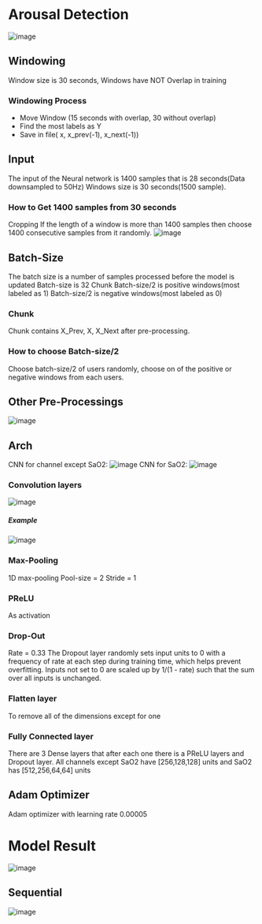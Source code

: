 # Arousal Detection
![image](https://user-images.githubusercontent.com/45602698/141677980-42a3a25a-abee-4c5f-bad8-be1d4c8c30c4.png)
## Windowing
Window size is 30 seconds, 
Windows have NOT Overlap in training
### Windowing Process
- Move Window (15 seconds with overlap, 30 without overlap)
- Find the most labels as Y
- Save in file( x, x_prev(-1), x_next(-1))
## Input
The input of the Neural network is 1400 samples that is 28 seconds(Data downsampled to 50Hz)
Windows size is 30 seconds(1500 sample). 
### How to Get 1400 samples from 30 seconds
Cropping
If the length of a window is more than 1400 samples then choose 1400 consecutive samples from it randomly.
![image](https://user-images.githubusercontent.com/45602698/141677888-272455ba-4bcd-4b72-a7b6-e14826455286.png)
## Batch-Size
The batch size is a number of samples processed before the model is updated
Batch-size is 32 Chunk
Batch-size/2 is positive windows(most labeled as 1)
Batch-size/2 is negative windows(most labeled as 0)
### Chunk
Chunk contains X_Prev, X, X_Next after pre-processing.
### How to choose Batch-size/2
Choose batch-size/2 of users randomly, choose on of the positive or negative windows from each users.
## Other Pre-Processings
![image](https://user-images.githubusercontent.com/45602698/141677937-4c5e9905-7571-4ef5-a152-b5de0b8ff8f9.png)
## Arch
CNN for channel except SaO2:
![image](https://user-images.githubusercontent.com/45602698/141678020-ef31c54a-2bee-4ac1-9cd0-8a2b180c9256.png)
CNN for SaO2:
![image](https://user-images.githubusercontent.com/45602698/141678080-94deaa1b-b6f7-45b9-8ba1-3f7942db0c31.png)
### Convolution layers
![image](https://user-images.githubusercontent.com/45602698/141678134-c53e5852-f59c-4b7b-af57-9573f7fdabdf.png)
##### Example 
![image](https://user-images.githubusercontent.com/45602698/141678176-894eb8b9-0cb8-4c53-942f-03d7a7c5c4e0.png)
### Max-Pooling
1D max-pooling
Pool-size = 2
Stride = 1
### PReLU
As activation
### Drop-Out
Rate = 0.33
The Dropout layer randomly sets input units to 0 with a frequency of rate at each step during training time, which helps prevent overfitting. Inputs not set to 0 are scaled up by 1/(1 - rate) such that the sum over all inputs is unchanged.
### Flatten layer
To remove all of the dimensions except for one
### Fully Connected layer
There are 3 Dense layers that after each one there is a PReLU layers and Dropout layer.
All channels except SaO2 have [256,128,128] units and SaO2 has [512,256,64,64] units
## Adam Optimizer
Adam optimizer with learning rate 0.00005

# Model Result
![image](https://user-images.githubusercontent.com/45602698/141678281-2f97655e-16fd-4001-b19e-6b443451125c.png)
## Sequential
![image](https://user-images.githubusercontent.com/45602698/141678295-9ce10253-7cc1-4471-914d-68d8aac1d08b.png)



